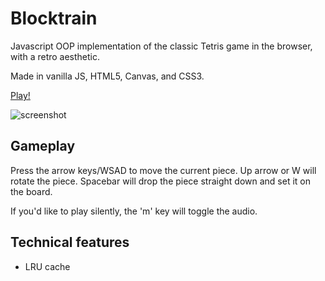 # Blocktrain
Javascript OOP implementation of the classic Tetris game in the browser, with a retro aesthetic.

Made in vanilla JS, HTML5, Canvas, and CSS3.

[Play!](http://dwu.space/blocktrain/)

![screenshot](https://i.imgur.com/d3Ap50w.png)

## Gameplay
Press the arrow keys/WSAD to move the current piece. Up arrow or W will rotate the piece.
Spacebar will drop the piece straight down and set it on the board.

If you'd like to play silently, the 'm' key will toggle the audio.

## Technical features
* LRU cache
